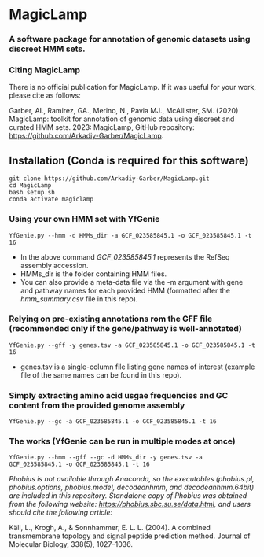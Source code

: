 # MagicLamp
### A software package for annotation of genomic datasets using discreet HMM sets.


### Citing MagicLamp
There is no official publication for MagicLamp. If it was useful for your work, please cite as follows:

Garber, AI., Ramirez, GA., Merino, N., Pavia MJ., McAllister, SM. (2020) MagicLamp: toolkit for annotation of genomic data using discreet and curated HMM sets. 2023: MagicLamp, GitHub repository: https://github.com/Arkadiy-Garber/MagicLamp.

## Installation (Conda is required for this software)
    git clone https://github.com/Arkadiy-Garber/MagicLamp.git
    cd MagicLamp
    bash setup.sh
    conda activate magiclamp

### Using your own HMM set with YfGenie
    YfGenie.py --hmm -d HMMs_dir -a GCF_023585845.1 -o GCF_023585845.1 -t 16

- In the above command _GCF_023585845.1_ represents the RefSeq assembly accession.
- HMMs_dir is the folder containing HMM files.
- You can also provide a meta-data file via the -m argument with gene and pathway names for each provided HMM (formatted after the _hmm_summary.csv_ file in this repo).

### Relying on pre-existing annotations rom the GFF file (recommended only if the gene/pathway is well-annotated)
    YfGenie.py --gff -y genes.tsv -a GCF_023585845.1 -o GCF_023585845.1 -t 16

- genes.tsv is a single-column file listing gene names of interest (example file of the same names can be found in this repo).

### Simply extracting amino acid usgae frequencies and GC content from the provided genome assembly
    YfGenie.py --gc -a GCF_023585845.1 -o GCF_023585845.1 -t 16

### The works (YfGenie can be run in multiple modes at once)
    YfGenie.py --hmm --gff --gc -d HMMs_dir -y genes.tsv -a GCF_023585845.1 -o GCF_023585845.1 -t 16


*Phobius is not available through Anaconda, so the executables (phobius.pl, phobius.options, phobius.model, decodeanhmm, and decodeanhmm.64bit) are included in this repository. Standalone copy of Phobius was obtained from the following website: https://phobius.sbc.su.se/data.html, and users should cite the following article:*

Käll, L., Krogh, A., & Sonnhammer, E. L. L. (2004). A combined transmembrane topology and signal peptide prediction method. Journal of Molecular Biology, 338(5), 1027–1036.


